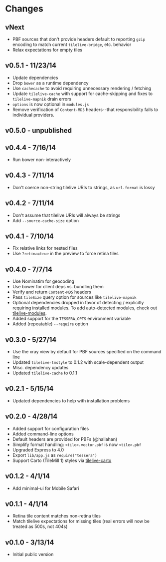 # Changes

## vNext

* PBF sources that don't provide headers default to reporting `gzip` encoding
  to match current `tilelive-bridge`, etc. behavior
* Relax expectations for empty tiles

## v0.5.1 - 11/23/14

* Update dependencies
* Drop `bower` as a runtime dependency
* Use `cachecache` to avoid requiring unnecessary rendering / fetching
* Update `tilelive-cache` with support for cache-skipping and fixes to
  `tilelive-mapnik` drain errors
* `options` is now optional in `modules.js`
* Remove verification of `Content-MD5` headers--that responsibility falls to
  individual providers.

## v0.5.0 - unpublished

## v0.4.4 - 7/16/14

* Run bower non-interactively

## v0.4.3 - 7/11/14

* Don't coerce non-string tilelive URIs to strings, as `url.format` is lossy

## v0.4.2 - 7/11/14

* Don't assume that tilelive URIs will always be strings
* Add `--source-cache-size` option

## v0.4.1 - 7/10/14

* Fix relative links for nested files
* Use `?retina=true` in the preview to force retina tiles

## v0.4.0 - 7/7/14

* Use Nominatim for geocoding
* Use bower for client deps vs. bundling them
* Verify and return `Content-MD5` headers
* Pass `tileSize` query option for sources like `tilelive-mapnik`
* Optional dependencies dropped in favor of detecting / explicitly requiring
  installed modules. To add auto-detected modules, check out
  [tilelive-modules](https://github.com/mojodna/tilelive-modules).
* Added support for the `TESSERA_OPTS` environment variable
* Added (repeatable) `--require` option

## v0.3.0 - 5/27/14

* Use the xray view by default for PBF sources specified on the command line
* Updated `tilelive-tmstyle` to 0.1.2 with scale-dependent output
* Misc. dependency updates
* Updated `tilelive-cache` to 0.1.1

## v0.2.1 - 5/15/14

* Updated dependencies to help with installation problems

## v0.2.0 - 4/28/14

* Added support for configuration files
* Added command-line options
* Default headers are provided for PBFs (@hallahan)
* Simplify format handling: `<tile>.vector.pbf` is now `<tile>.pbf`
* Upgraded Express to 4.0
* Export `lib/app.js` as `require("tessera")`
* Support Carto (TileMill 1) styles via
  [tilelive-carto](https://github.com/mojodna/tilelive-carto)

## v0.1.2 - 4/1/14

* Add minimal-ui for Mobile Safari

## v0.1.1 - 4/1/14

* Retina tile content matches non-retina tiles
* Match tilelive expectations for missing tiles (real errors will now be treated as
  500s, not 404s)

## v0.1.0 - 3/13/14

* Initial public version
